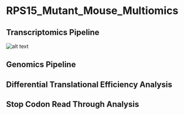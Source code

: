 # RPS15_Mutant_Mouse_Multiomics

## Transcriptomics Pipeline

![alt text](https://github.com/nruthen/RPS15_Mutant_Mouse_Multiomics/documentation/3_Prime_Exon_Quantitation.png?raw=true)

## Genomics Pipeline

## Differential Translational Efficiency Analysis

## Stop Codon Read Through Analysis

